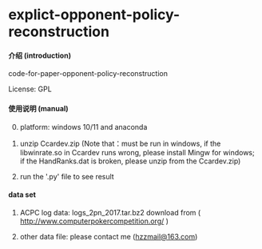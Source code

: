 # explict-opponent-policy-reconstruction

#### 介绍 (introduction)
code-for-paper-opponent-policy-reconstruction

License: GPL


#### 使用说明 (manual)

0. platform: windows 10/11 and anaconda 

1. unzip Ccardev.zip
(Note that：must be run in windows, if the libwinrate.so in Ccardev runs wrong, please install Mingw for windows; if the HandRanks.dat is broken, please unzip from the Ccardev.zip)

2. run the '.py' file to see result


#### data set

1.  ACPC log data:  logs_2pn_2017.tar.bz2  download from ( http://www.computerpokercompetition.org/ )

2.  other data file: please contact me (hzzmail@163.com)  





